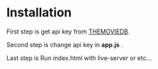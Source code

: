 # Installation

First step is get api key from [THEMOVIEDB](https://www.themoviedb.org/).

Second step is change api key in **app.js** .

Last step is Run index.html with live-server or etc...
